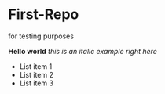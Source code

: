 # First-Repo
for testing purposes

**Hello world**
_this is an italic example right here_
- List item 1
- List item 2
- List item 3